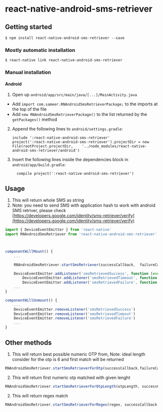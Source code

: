 
# react-native-android-sms-retriever

## Getting started

`$ npm install react-native-android-sms-retriever --save`

### Mostly automatic installation

`$ react-native link react-native-android-sms-retriever`

### Manual installation

#### Android

1. Open up `android/app/src/main/java/[...]/MainActivity.java`
  - Add `import com.sameer.RNAndroidSmsRetrieverPackage;` to the imports at the top of the file
  - Add `new RNAndroidSmsRetrieverPackage()` to the list returned by the `getPackages()` method
2. Append the following lines to `android/settings.gradle`:
  	```
  	include ':react-native-android-sms-retriever'
  	project(':react-native-android-sms-retriever').projectDir = new File(rootProject.projectDir, 	'../node_modules/react-native-android-sms-retriever/android')
  	```
3. Insert the following lines inside the dependencies block in `android/app/build.gradle`:
  	```
      compile project(':react-native-android-sms-retriever')
  	```
## Usage
1. This will return whole SMS as string
2. Note: you need to send SMS with application hash to work with android SMS retriver, please check [https://developers.google.com/identity/sms-retriever/verify](https://developers.google.com/identity/sms-retriever/verify)



```javascript
import { DeviceEventEmitter } from 'react-native'
import RNAndroidSmsRetriever from 'react-native-android-sms-retriever';



componentWillMount() {
	...

	RNAndroidSmsRetriever.startSmsRetriever(successCallback,  failureCallback)

	DeviceEventEmitter.addListener('smsRetrievedSuccess', function (event) { console.log(event) })
    	DeviceEventEmitter.addListener('smsRetrievedTimeout', function (event) { console.log(event) })
    	DeviceEventEmitter.addListener('smsRetrievedFailure', function (event) { console.log(event) })
	...
}

componentWillUnmount() {
	...
	DeviceEventEmitter.removeListener('smsRetrievedSuccess')
	DeviceEventEmitter.removeListener('smsRetrievedTimeout')
	DeviceEventEmitter.removeListener('smsRetrievedFailure')
	...
}
```

## Other methods

1. This will return best possible numeric OTP from, Note: ideal length consider for the otp is 6 and first match will be returned
```javascript
RNAndroidSmsRetriever.startSmsRetrieverForOtp(successCallback,failureCallback)
```

2. This will return first numeric otp matched with given lenght
```javascript
RNAndroidSmsRetriever.startSmsRetrieverForOtpLength(otpLength, successCallback, failureCallback)
```

2. This will return regex match
```javascript
RNAndroidSmsRetriever.startSmsRetrieverForRegex(regex, successCallback, failureCallback)
```

  
